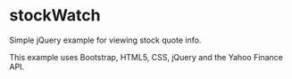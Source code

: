 # stockWatch
Simple jQuery example for viewing stock quote info. 

This example uses Bootstrap, HTML5, CSS, jQuery and the Yahoo Finance API. 
